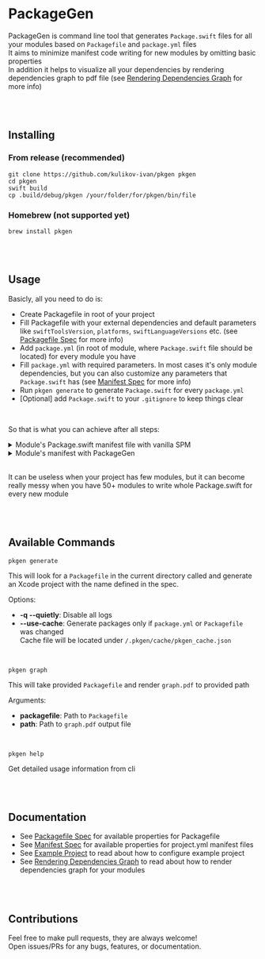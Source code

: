 # PackageGen

PackageGen is command line tool that generates `Package.swift` files for all your modules based on `Packagefile` and `package.yml` files  
It aims to minimize manifest code writing for new modules by omitting basic properties  
In addition it helps to visualize all your dependencies by rendering dependencies graph to pdf file (see [Rendering Dependencies Graph](https://github.com/kulikov-ivan/pkgen/blob/dev/Docs/GraphRendering.md) for more info)  

<br />
<br />

## Installing

### From release (recommended)
```shell
git clone https://github.com/kulikov-ivan/pkgen pkgen
cd pkgen
swift build
cp .build/debug/pkgen /your/folder/for/pkgen/bin/file
```

### Homebrew (not supported yet)

```shell
brew install pkgen
```

<br />
<br />

## Usage

Basicly, all you need to do is:  

- Create Packagefile in root of your project  
- Fill Packagefile with your external dependencies and default parameters like `swiftToolsVersion`, `platforms`, `swiftLanguageVersions` etc. (see [Packagefile Spec](https://github.com/kulikov-ivan/pkgen/blob/dev/Docs/PackagefileSpec.md) for more info)  
- Add `package.yml` (in root of module, where `Package.swift` file should be located) for every module you have  
- Fill `package.yml` with required parameters. In most cases it's only module dependencies, but you can also customize any parameters that `Package.swift` has (see [Manifest Spec](https://github.com/kulikov-ivan/pkgen/blob/dev/Docs/ManifestSpec.md) for more info)  
- Run `pkgen generate` to generate `Package.swift` for every `package.yml`  
- [Optional] add `Package.swift` to your `.gitignore` to keep things clear  

<br />

So that is what you can achieve after all steps:  

<details>
  <summary>Module's Package.swift manifest file with vanilla SPM</summary>

```swift
// swift-tools-version:5.3

import PackageDescription

let name: String = "ModuleA"

let platforms: [SupportedPlatform] = [
    .iOS(.v14)
]

let dependencies: [Package.Dependency] = [
    .package(path: "../ModuleB"),
    .package(path: "../ModuleC"),
    .package(path: "../ModuleD"),
    .package(url: "https://github.com/ReactiveX/RxSwift.git", .exact("6.2.0")),
    .package(url: "https://github.com/Alamofire/Alamofire.git", .upToNextMajor(from: "5.2.0"))
]

let products: [Product] = [
    .library(
        name: "Constants",
        targets: [
            "Constants"
        ]
    )
]

let targets: [Target] = [
    .target(
        name: "ModuleA",
        dependencies: [
            .product(name: "ModuleB", package: "ModuleB"),
            .product(name: "ModuleC", package: "ModuleC"),
            .product(name: "ModuleD", package: "ModuleD"),
            .product(name: "RxSwift", package: "RxSwift"),
            .product(name: "Alamofire", package: "Alamofire")
        ],
        path: "Sources"
    )
]

let package = Package(
    name: name,
    platforms: platforms,
    products: products,
    dependencies: dependencies,
    targets: targets
)

```

</details>

<details>
  <summary>Module's manifest with PackageGen</summary>

<br />

`Packagefile`:
```yml
swiftToolsVersion: '5.3'

platforms:
  iOS: v14

dependencies:
  - github: ReactiveX/RxSwift
    exact: '6.2.0'
  - github: Alamofire/Alamofire
    upToNextMajor: '5.2.0'

```

<br />

`package.yml`:
```yml
dependencies:
  - ModuleB
  - ModuleC
  - ModuleD
  - RxSwift
  - PromiseKit

```

</details>

<br />

It can be useless when your project has few modules, but it can become really messy when you have 50+ modules to write whole Package.swift for every new module  

<br />
<br />

## Available Commands

```shell
pkgen generate
```

This will look for a `Packagefile` in the current directory called and generate an Xcode project with the name defined in the spec.

Options:

- **-q --quietly**: Disable all logs  
- **--use-cache**: Generate packages only if `package.yml` or `Packagefile` was changed  
Cache file will be located under `/.pkgen/cache/pkgen_cache.json`  

<br />

```shell
pkgen graph
```

This will take provided `Packagefile` and render `graph.pdf` to provided path  

Arguments:

- **packagefile**: Path to `Packagefile`  
- **path**: Path to `graph.pdf` output file  

<br />

```shell
pkgen help
```

Get detailed usage information from cli  

<br />
<br />

## Documentation

- See [Packagefile Spec](https://github.com/kulikov-ivan/pkgen/blob/dev/Docs/PackagefileSpec.md) for available properties for Packagefile  
- See [Manifest Spec](https://github.com/kulikov-ivan/pkgen/blob/dev/Docs/ManifestSpec.md) for available properties for project.yml manifest files  
- See [Example Project](https://github.com/kulikov-ivan/pkgen/blob/dev/Docs/ExampleProject.md) to read about how to configure example project  
- See [Rendering Dependencies Graph](https://github.com/kulikov-ivan/pkgen/blob/dev/Docs/GraphRendering.md) to read about how to render dependencies graph for your modules  

<br />
<br />

## Contributions
Feel free to make pull requests, they are always welcome!  
Open issues/PRs for any bugs, features, or documentation.
